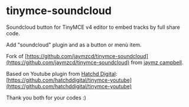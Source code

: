 tinymce-soundcloud
==================

Soundcloud button for TinyMCE v4 editor to embed tracks by full share code.

Add "soundcloud" plugin and as a button or menù item.

Fork of [https://github.com/jaymzcd/tinymce-soundcloud](https://github.com/jaymzcd/tinymce-soundcloud) from [jaymz campbell](https://github.com/jaymzcd).


Based on Youtube plugin from [Hatchd Digital](https://github.com/hatchddigital):
[https://github.com/hatchddigital/tinymce-youtube](https://github.com/hatchddigital/tinymce-youtube)

Thank you both for your codes :)